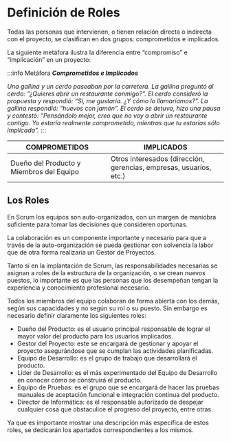# Definición de Roles

Todas las personas que intervienen, o tienen relación directa o indirecta con el proyecto, se clasifican en dos grupos: comprometidos e implicados. 

La siguiente metáfora ilustra la diferencia entre “compromiso” e “implicación” en un proyecto:

:::info Metáfora
_**Comprometidos e Implicados**_

_Una gallina y un cerdo paseaban por la carretera. La gallina preguntó al cerdo: “¿Quieres abrir un restaurante conmigo?”. El cerdo consideró la propuesta y respondió: “Sí, me gustaría. ¿Y cómo lo llamaríamos?”. La gallina respondió: “huevos con jamón”. El cerdo se detuvo, hizo una pausa y contestó: “Pensándolo mejor, creo que no voy a abrir un restaurante contigo. Yo estaría realmente comprometido, mientras que tu estarías sólo implicada”._
:::


|COMPROMETIDOS|IMPLICADOS|
|-|-|
|Dueño del Producto y Miembros del Equipo|Otros interesados (dirección, gerencias, empresas, usuarios, etc.)|

## Los Roles

En Scrum los equipos son auto-organizados, con un margen de maniobra suficiente para tomar las decisiones que consideren oportunas.

La colaboración es un componente importante y necesario para que a través de la auto-organización se pueda gestionar con solvencia la labor que de otra forma realizaría un Gestor de Proyectos.

Tanto si en la implantación de Scrum, las responsabilidades necesarias se asignan a roles de la estructura de la organización, o se crean nuevos puestos, lo importante es que las personas que los desempeñan tengan la experiencia y conocimiento profesional necesario.

Todos los miembros del equipo colaboran de forma abierta con los demás, según sus capacidades y no según su rol o su puesto. Sin embargo es necesario definir claramente los siguientes roles:

- Dueño del Producto: es el usuario principal responsable de lograr el mayor valor del producto para los usuarios implicados.
- Gestor del Proyecto: este se encargará de gestionar y apoyar el proyecto asegurándose que se cumplan las actividades planificadas.
- Equipo de Desarrollo: es el grupo de trabajo que desarrollará el producto.
- Líder de Desarrollo: es el más experimentado del Equipo de Desarrollo en conocer cómo se construirá el producto.
- Equipo de Pruebas: es el grupo que se encargará de hacer las pruebas manuales de aceptación funcional e integración continua del producto.
- Director de Informática: es el responsable autorizado de despejar cualquier cosa que obstaculice el progreso del proyecto, entre otras.

Ya que es importante mostrar una descripción más específica de estos roles, se dedicarán los apartados correspondientes a los mismos.

